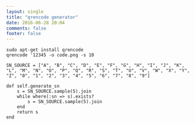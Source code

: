 ```yaml
---
layout: single
title: "qrencode generator"
date: 2016-06-28 20:04
comments: false
footer: false
---
```


	sudo apt-get install qrencode
	qrencode '12345 -o code.png -s 10


```
SN_SOURCE = ["A", "B", "C", "D", "E", "F", "G", "H", "I", "J", "K", "L", "M", "N", "O", "P", "Q", "R", "S", "T", "U", "V", "W", "X", "Y", "Z", "0", "1", "2", "3", "4", "5", "6", "7", "8", "9"]

def self.generate_sn
	s = SN_SOURCE.sample(5).join
	while where(:sn => s).exists?
		s = SN_SOURCE.sample(5).join
	end
	return s
end
```	